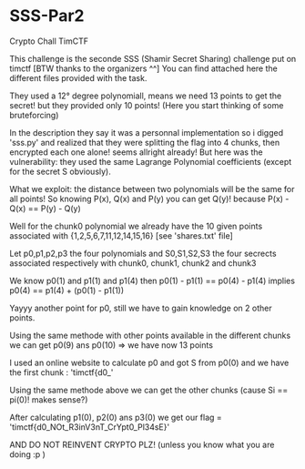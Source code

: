 # SSS-Par2
Crypto Chall TimCTF


This challenge is the seconde SSS (Shamir Secret Sharing) challenge put on timctf [BTW thanks to the organizers ^^]
You can find attached here the different files provided with the task.


They used a 12° degree polynomiall, means we need 13 points to get the secret! but they provided only 10 points! (Here you start thinking of some bruteforcing)

In the description they say it was a personnal implementation so i digged  'sss.py' and realized that they were splitting the flag into 4 chunks, then encrypted each one alone! seems allright already!  But here was the vulnerability: they used the same Lagrange Polynomial coefficients (except for the secret S obviously).



What we exploit: the distance between two polynomials will be the same for all points! So knowing P(x), Q(x) and P(y) you can get Q(y)! because P(x) - Q(x) == P(y) - Q(y)

Well for the chunk0 polynomial we already have the 10 given points associated with {1,2,5,6,7,11,12,14,15,16} 
[see 'shares.txt' file] 


Let p0,p1,p2,p3 the four polynomials and S0,S1,S2,S3 the four secrects associated respectively with chunk0, chunk1, chunk2 and chunk3


We know p0(1) and p1(1) and p1(4) then p0(1) - p1(1) == p0(4) - p1(4) implies p0(4) == p1(4) + (p0(1) - p1(1))

Yayyy another point for p0, still we have to gain knowledge on  2 other points.

Using the same methode with other points available in the different chunks we can get p0(9) ans p0(10) => we have now 13 points


I used an online website to calculate p0 and got S from p0(0) and we have the first chunk : 'timctf{d0_'


Using the same methode above we can get the other chunks (cause Si == pi(0)! makes sense?)

After calculating p1(0), p2(0) ans p3(0) we get our flag = 'timctf{d0_NOt_R3inV3nT_CrYpt0_Pl34sE}'

AND DO NOT REINVENT CRYPTO PLZ! (unless you know what you are doing :p )
